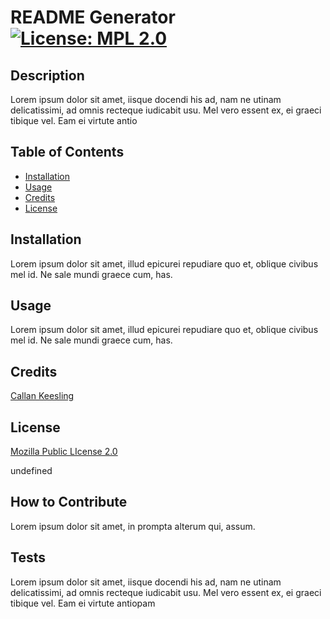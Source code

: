 # README Generator [![License: MPL 2.0](https://img.shields.io/badge/License-MPL_2.0-brightgreen.svg)](https://opensource.org/licenses/MPL-2.0)

  ## Description
  
  Lorem ipsum dolor sit amet, iisque docendi his ad, nam ne utinam delicatissimi, ad omnis recteque iudicabit usu. Mel vero essent ex, ei graeci tibique vel. Eam ei virtute antio

  ## Table of Contents
  - [Installation](#installation)
  - [Usage](#usage)
  - [Credits](#credits)
  - [License](#license)

  ## Installation

  Lorem ipsum dolor sit amet, illud epicurei repudiare quo et, oblique civibus mel id. Ne sale mundi graece cum, has.

  ## Usage

  Lorem ipsum dolor sit amet, illud epicurei repudiare quo et, oblique civibus mel id. Ne sale mundi graece cum, has.

  ## Credits

  [Callan Keesling](https://github.com/Callank21)

  ## License

  [Mozilla Public LIcense 2.0]((https://opensource.org/licenses/MPL-2.0))

  undefined

  ## How to Contribute

  Lorem ipsum dolor sit amet, in prompta alterum qui, assum.

  ## Tests

  Lorem ipsum dolor sit amet, iisque docendi his ad, nam ne utinam delicatissimi, ad omnis recteque iudicabit usu. Mel vero essent ex, ei graeci tibique vel. Eam ei virtute antiopam

